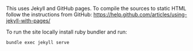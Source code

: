 This uses Jekyll and GitHub pages.
To compile the sources to static HTML follow the instructions from GitHub:
https://help.github.com/articles/using-jekyll-with-pages/

To run the site locally install ruby bundler and run:

```
bundle exec jekyll serve
```
